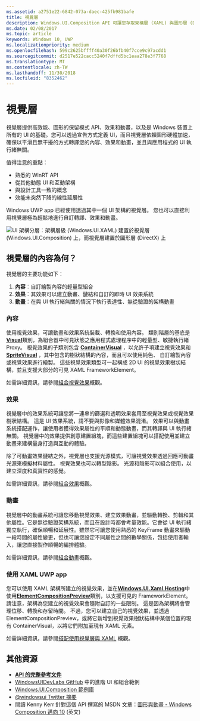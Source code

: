 ```yaml
---
ms.assetid: a2751e22-6842-073a-daec-425fb981bafe
title: 視覺層
description: Windows.UI.Composition API 可讓您存取架構層 (XAML) 與圖形層 (DirectX) 之間的組合層。
ms.date: 02/08/2017
ms.topic: article
keywords: Windows 10, UWP
ms.localizationpriority: medium
ms.openlocfilehash: 599c2625bffff40a30f26bfb40f7cce9c97acdd1
ms.sourcegitcommit: d2517e522cacc5240f7dffd5bc1eaa278e3f7768
ms.translationtype: MT
ms.contentlocale: zh-TW
ms.lasthandoff: 11/30/2018
ms.locfileid: "8352462"
---
```

# <a name="visual-layer"></a>視覺層

視覺層提供高效能、圖形的保留模式 API、效果和動畫，以及是 Windows 裝置上所有的 UI 的基礎。您可以透過宣告方式定義 UI，而且視覺層依賴圖形硬體加速，確保以平滑且無干擾的方式轉譯您的內容、效果和動畫，並且與應用程式的 UI 執行緒無關。

值得注意的重點︰

* 熟悉的 WinRT API
* 從其他動態 UI 和互動架構
* 與設計工具一致的概念
* 效能未突然下降的線性延展性

Windows UWP app 已經使用透過其中一個 UI 架構的視覺層。 您也可以直接利用視覺層極為輕鬆地進行自訂轉譯、效果和動畫。

![UI 架構分層︰架構層級 (Windows.UI.XAML) 建置於視覺層 (Windows.UI.Composition) 上，而視覺層建置於圖形層 (DirectX) 上](images/layers-win-ui-composition.png)

## <a name="whats-in-the-visual-layer"></a>視覺層的內容為何？

視覺層的主要功能如下︰

1. **內容**︰自訂繪製內容的輕量型組合
1. **效果**︰其效果可以建立動畫、鏈結和自訂的即時 UI 效果系統
1. **動畫**：在與 UI 執行緒無關的情況下執行表達性、無從驗證的架構動畫

### <a name="content"></a>內容

使用視覺效果，可讓動畫和效果系統裝載、轉換和使用內容。 類別階層的基底是[**Visual**](https://msdn.microsoft.com/library/windows/apps/Dn706858)類別，為組合器中可見狀態之應用程式處理程序中的輕量型、敏捷執行緒 Proxy。 視覺效果的子類別包含 [**ContainerVisual**](https://msdn.microsoft.com/library/windows/apps/Dn706810) ，以允許子項建立視覺效果和[**SpriteVisual**](https://msdn.microsoft.com/library/windows/apps/Mt589433) ，其中包含的樹狀結構的內容，而且可以使用純色、 自訂繪製內容或視覺效果進行繪製。 這些視覺效果類型可一起構成 2D UI 的視覺效果樹狀結構，並且支援大部分的可見 XAML FrameworkElement。

如需詳細資訊，請參閱[組合視覺效果](composition-visual-tree.md)概觀。

### <a name="effects"></a>效果

視覺層中的效果系統可讓您將一連串的篩選和透明效果套用至視覺效果或視覺效果樹狀結構。 這是 UI 效果系統，請不要與影像和媒體效果混淆。 效果可以與動畫系統搭配運作，讓使用者獲得效果屬性的平順和動態動畫，而其轉譯與 UI 執行緒無關。 視覺層中的效果提供創意建置組塊，而這些建置組塊可以搭配使用並建立動畫來建構量身打造與互動的體驗。

除了可動畫效果鏈結之外，視覺層也支援光源模式，可讓視覺效果透過回應可動畫光源來模擬材料屬性。 視覺效果也可以轉型陰影。 光源和陰影可以組合使用，以建立深度和真實性的感覺。

如需詳細資訊，請參閱[組合效果](composition-effects.md)概觀。

### <a name="animations"></a>動畫

視覺層中的動畫系統可讓您移動視覺效果、建立效果動畫，並驅動轉換、剪輯和其他屬性。它是無從驗證架構系統，而且在設計時都會考量效能。它會從 UI 執行緒獨立執行，確保順暢和延展性。雖然它可讓您使用熟悉的 KeyFrame 動畫來驅動一段時間的屬性變更，但也可讓您設定不同屬性之間的數學關係，包括使用者輸入，讓您直接製作順暢的編排體驗。

如需詳細資訊，請參閱[組合動畫](composition-animation.md)概觀。

### <a name="working-with-your-xaml-uwp-app"></a>使用 XAML UWP app

您可以使用 XAML 架構所建立的視覺效果，並在[**Windows.UI.Xaml.Hosting**](https://msdn.microsoft.com/library/windows/apps/Hh701908)中使用[**ElementCompositionPreview**](https://msdn.microsoft.com/library/windows/apps/Mt608976)類別，以支援可見的 FrameworkElement。 請注意，架構為您建立的視覺效果會隨附自訂的一些限制。 這是因為架構將會管理位移、轉換和存留時間。 不過，您可以建立自己的視覺效果，並透過 ElementCompositionPreview，或將它新增到視覺效果樹狀結構中某個位置的現有 ContainerVisual，以將它們附加至現有 XAML 元素。

如需詳細資訊，請參閱[搭配使用視覺層與 XAML](using-the-visual-layer-with-xaml.md) 概觀。

## <a name="additional-resources"></a>其他資源

* [**API 的完整參考文件**](https://msdn.microsoft.com/library/windows/apps/Dn706878)
* [WindowsUIDevLabs GitHub](https://github.com/microsoft/windowsuidevlabs) 中的進階 UI 和組合範例
* [Windows.UI.Composition 範例庫](https://aka.ms/winuiapp)
* [@windowsui Twitter 摘要 ](https://twitter.com/windowsui)
* 閱讀 Kenny Kerr 針對這個 API 撰寫的 MSDN 文章：[圖形與動畫 - Windows Composition 邁向 10](https://msdn.microsoft.com/magazine/mt590968) (英文)
